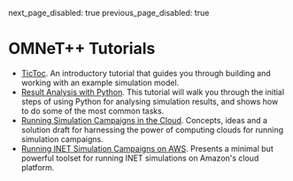 next_page_disabled: true
previous_page_disabled: true

# OMNeT++ Tutorials

- [TicToc](tictoc/index.md). An introductory tutorial that guides you through building and working with
  an example simulation model.
- [Result Analysis with Python](pandas/index.md). This tutorial will walk you through the initial steps of
  using Python for analysing simulation results, and shows how to do some of the most common tasks.
- [Running Simulation Campaigns in the Cloud](cloud/index.md). Concepts, ideas and a solution draft
  for harnessing the power of computing clouds for running simulation campaigns.
- [Running INET Simulation Campaigns on AWS](swarm/index.md). Presents a minimal but powerful toolset 
  for running INET simulations on Amazon's cloud platform.
